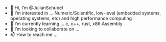 - 👋 Hi, I’m @JulianSchubel
- 👀 I’m interested in ... Numeric/Scientific, low-level (embedded systems, operating systems, etc) and high performance computing 
- 🌱 I’m currently learning ... c, c++, rust, x86 Assembly
- 💞️ I’m looking to collaborate on ...
- 📫 How to reach me ...

<!---
JulianSchubel/JulianSchubel is a ✨ special ✨ repository because its `README.md` (this file) appears on your GitHub profile.
You can click the Preview link to take a look at your changes.
--->
